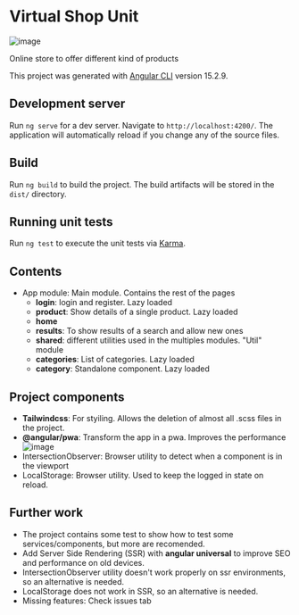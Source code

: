 # Virtual Shop Unit

![image](https://github.com/juaamol/virtual-shop-unit/assets/50924448/f832a432-7aa3-4d8b-89fd-d8441852b6d8)

Online store to offer different kind of products

This project was generated with [Angular CLI](https://github.com/angular/angular-cli) version 15.2.9.

## Development server

Run `ng serve` for a dev server. Navigate to `http://localhost:4200/`. The application will automatically reload if you change any of the source files.

## Build

Run `ng build` to build the project. The build artifacts will be stored in the `dist/` directory.

## Running unit tests

Run `ng test` to execute the unit tests via [Karma](https://karma-runner.github.io).

## Contents

* App module: Main module. Contains the rest of the pages
  * **login**:  login and register. Lazy loaded
  * **product**: Show details of a single product. Lazy loaded
  * **home**
  * **results**: To show results of a search and allow new ones
  * **shared**: different utilities used in the multiples modules. "Util" module
  * **categories**: List of categories. Lazy loaded
  * **category**: Standalone component. Lazy loaded
 
## Project components

* **Tailwindcss**: For styiling. Allows the deletion of almost all .scss files in the project.
* **@angular/pwa**: Transform the app in a pwa. Improves the performance
  ![image](https://github.com/juaamol/virtual-shop-unit/assets/50924448/31b6e0c2-35a4-4130-8b87-2c6fc1af7114)
* IntersectionObserver: Browser utility to detect when a component is in the viewport
* LocalStorage: Browser utility. Used to keep the logged in state on reload.

## Further work

* The project contains some test to show how to test some services/components, but more are recomended.
* Add Server Side Rendering (SSR) with **angular universal** to improve SEO and performance on old devices.
* IntersectionObserver utility doesn't work properly on ssr environments, so an alternative is needed.
* LocalStorage does not work in SSR, so an alternative is needed.
* Missing features: Check issues tab

 
